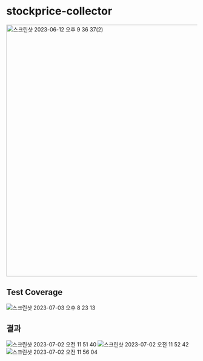 # stockprice-collector


<img width="665" alt="스크린샷 2023-06-12 오후 9 36 37(2)" src="https://github.com/beomsun1234/stockprice-collector/assets/68090443/b8db8950-af04-4bef-967e-9cf98e8606fb">

## Test Coverage

![스크린샷 2023-07-03 오후 8 23 13](https://github.com/beomsun1234/stockprice-collector/assets/68090443/c745aeb0-5010-4fdf-b8a1-e7b0c2192225)


## 결과 
![스크린샷 2023-07-02 오전 11 51 40](https://github.com/beomsun1234/stockprice-collector/assets/68090443/3e26a583-6422-4e46-be7f-600a88179244)
![스크린샷 2023-07-02 오전 11 52 42](https://github.com/beomsun1234/stockprice-collector/assets/68090443/3130c246-a092-4ded-8489-a8937c2a859e)
![스크린샷 2023-07-02 오전 11 56 04](https://github.com/beomsun1234/stockprice-collector/assets/68090443/23ce8c77-d84a-4ad5-bb02-1933eaa7d92c)

